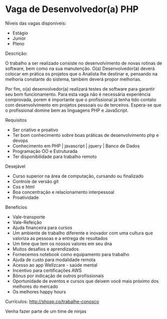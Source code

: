 # Vaga de Desenvolvedor(a) PHP

Níveis das vagas disponíveis:
- Estágio
- Junior
- Pleno

Descrição:

O trabalho a ser realizado consiste no desenvolvimento de novas rotinas de software, bem como na sua manutenção. 
O(a) Desenvolvedor(a) deverá colocar em prática os projetos que o Analista lhe destinar e, pensando na melhoria constante do sistema, também deverá propor melhorias.

Por fim, o(a) desenvolvedor(a) realizará testes de software para garantir seu bom funcionamento. 
Para esta vaga não é necessária experiência comprovada, porem é importante que o profissional já tenha tido contato com desenvolvimento em projetos pessoais ou de terceiros. Espera-se que o profissional domine bem as linguagens PHP e JavaScript.

Requisitos

- Ser criativo e proativo
- Ter bom conhecimento sobre boas práticas de desenvolvimento php e devops
- Conhecimento em PHP | javascript | jquery | Banco de Dados
- Programação OO e Estruturada
- Ter disponibilidade para trabalho remoto

Desejável

- Curso superior na área de computação, cursando ou finalizado
- Controle de versão git
- Css e html
- Boa concentração e relacionamento interpessoal
- Proatividade

Benefícios

- Vale-transporte
- Vale-Refeição
- Ajuda financeira para cursos
- Um ambiente de trabalho diferente e inovador com uma cultura que valoriza as pessoas e a entrega de resultados
- Um time que tem os nossos valores em seu dna
- Muitos desafios e aprendizados
- Fornecemos notebook como equipamento para trabalho
- Ajuda de custo para modalidade remota
- Acesso ao app Wellzcare - saúde mental
- Incentivo para certificações AWS
- Bônus por indicação de outros profissionais
- Oportunidade de eventos e cursos que deixem você mais próximo dos melhores do mercado
- Os melhores happy hours

Currículos: http://shosp.co/trabalhe-conosco

Venha fazer parte de um time de ninjas
